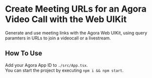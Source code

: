 # Create Meeting URLs for an Agora Video Call with the Web UIKit
Generate and use meeting links with the Agora Web UIKit, using query paramters in URLs to join a videocall or a livestream.

## How To Use
Add your Agora App ID to `./src/App.tsx`.  
You can start the project by executing `npm i && npm start`.
